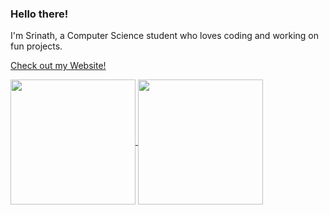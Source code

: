 ### Hello there!

I'm Srinath, a Computer Science student who loves coding and working on fun projects.

[Check out my Website!](https://srinath10x.vercel.app/)

<a href="https://github.com/anuraghazra/github-readme-stats">
  <img height=200 align="center" src="https://github-readme-stats.vercel.app/api?username=Srinath10X&show_icons=true&theme=tokyonight" />
</a>
<a href="https://github.com/anuraghazra/convoychat">
  <img height=200 align="center" src="https://github-readme-stats.vercel.app/api/top-langs?username=Srinath10X&layout=compact&langs_count=8&card_width=320&theme=tokyonight" />
</a>
